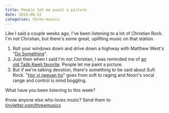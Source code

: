 ```yaml
---
title: People let me paint a picture
date: 2015-06-12
categories: three-musics
---
```


Like I said a couple weeks ago, I've been listening to a lot of Christian Rock. I'm not Christian, but there's some great, uplifting music on that station.

1. Roll your windows down and drive down a highway with Matthew West's "<a href="https://www.youtube.com/watch?v=b_RjndG0IX8">Do Something</a>".
1. Just then when I said I'm not Christian, I was reminded me of <a href="https://www.youtube.com/watch?v=ZD-peoN2APU">an old Talib Kweli favorite</a>. People let me paint a picture.
1. But if we're talking devotion, there's something to be said about Sufi Rock. "<a href="https://www.youtube.com/watch?v=qUcaCYx0kzI">Hor vi neevan ho</a>" goes from soft to raging and Noori's vocal range and control is mind boggling.

What have you been listening to this week?

Know anyone else who loves music? Send them to <a href="http://tinyletter.com/threemusics">tinyletter.com/threemusics</a>

